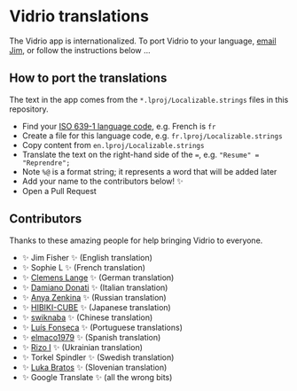 # Vidrio translations

The Vidrio app is internationalized.
To port Vidrio to your language,
[email Jim](mailto:jameshfisher@gmail.com),
or follow the instructions below ...

## How to port the translations

The text in the app comes from the `*.lproj/Localizable.strings` files in this repository.

* Find your [ISO 639-1 language code](https://en.wikipedia.org/wiki/List_of_ISO_639-1_codes), e.g. French is `fr`
* Create a file for this language code, e.g. `fr.lproj/Localizable.strings`
* Copy content from `en.lproj/Localizable.strings`
* Translate the text on the right-hand side of the `=`, e.g. `"Resume" = "Reprendre";`
* Note `%@` is a format string; it represents a word that will be added later
* Add your name to the contributors below! ✨
* Open a Pull Request

## Contributors

Thanks to these amazing people for help bringing Vidrio to everyone.

* ✨ Jim Fisher ✨ (English translation)
* ✨ Sophie L ✨ (French translation)
* ✨ [Clemens Lange](https://github.com/clelange) ✨ (German translation)
* ✨ [Damiano Donati](https://github.com/damdo) ✨ (Italian translation)
* ✨ [Anya Zenkina](https://github.com/annzenkina) ✨ (Russian translation)
* ✨ [HIBIKI-CUBE](https://github.com/HIBIKI-CUBE) ✨ (Japanese translation)
* ✨ [swiknaba](https://github.com/swiknaba) ✨ (Chinese translation)
* ✨ [Luís Fonseca](https://github.com/luismfonseca) ✨ (Portuguese translations)
* ✨ [elmaco1979](https://github.com/elmaco1979) ✨ (Spanish translation)
* ✨ [Rizo I](https://github.com/rizo) ✨ (Ukrainian translation)
* ✨ Torkel Spindler ✨ (Swedish translation)
* ✨ [Luka Bratos](https://github.com/lukabratos) ✨ (Slovenian translation)
* ✨ Google Translate ✨ (all the wrong bits)
